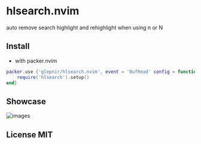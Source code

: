 # hlsearch.nvim
auto remove search highlight and rehighlight when using n or N

## Install

- with packer.nvim

```lua
packer.use {'glepnir/hlsearch.nvim', event = 'BufRead' config = function()
    require('hlsearch').setup()
end}
```

## Showcase

![images](https://user-images.githubusercontent.com/41671631/202900349-8129cd13-6068-4c07-8e94-9f0cfd15e2df.gif)

## License MIT
